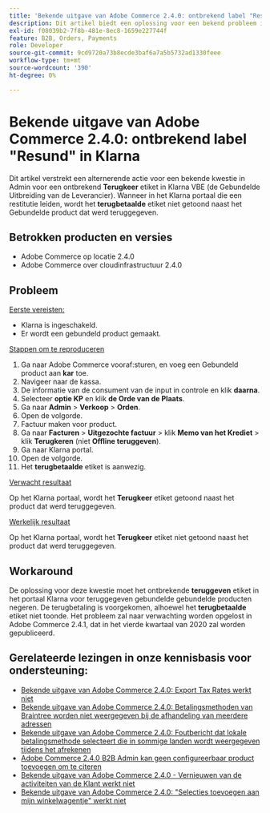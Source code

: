 ```yaml
---
title: 'Bekende uitgave van Adobe Commerce 2.4.0: ontbrekend label "Resund" in Klarna'
description: Dit artikel biedt een oplossing voor een bekend probleem in Admin voor een ontbrekend **Refund**-label in Klarna VBE (Bundled Extension van leverancier). Wanneer in het portaal Klarna een restitutie wordt uitgevoerd, wordt het label **Resund** niet weergegeven naast het product uit de bundel dat is terugbetaald.
exl-id: f08039b2-7f8b-481e-8ec8-1659e227744f
feature: B2B, Orders, Payments
role: Developer
source-git-commit: 9cd9720a73b8ecde3baf6a7a5b5732ad1330feee
workflow-type: tm+mt
source-wordcount: '390'
ht-degree: 0%

---
```


# Bekende uitgave van Adobe Commerce 2.4.0: ontbrekend label &quot;Resund&quot; in Klarna

Dit artikel verstrekt een alternerende actie voor een bekende kwestie in Admin voor een ontbrekend **Terugkeer** etiket in Klarna VBE (de Gebundelde Uitbreiding van de Leverancier). Wanneer in het Klarna portaal die een restitutie leiden, wordt het **terugbetaalde** etiket niet getoond naast het Gebundelde product dat werd teruggegeven.

## Betrokken producten en versies

* Adobe Commerce op locatie 2.4.0
* Adobe Commerce over cloudinfrastructuur 2.4.0

## Probleem

<u> Eerste vereisten:</u>

* Klarna is ingeschakeld.
* Er wordt een gebundeld product gemaakt.

<u> Stappen om te reproduceren </u>

1. Ga naar Adobe Commerce vooraf:sturen, en voeg een Gebundeld product aan **kar** toe.
1. Navigeer naar de kassa.
1. De informatie van de consument van de input in controle en klik **daarna**.
1. Selecteer **optie KP** en klik **de Orde van de Plaats**.
1. Ga naar **Admin** > **Verkoop** > **Orden**.
1. Open de volgorde.
1. Factuur maken voor product.
1. Ga naar **Facturen** > **Uitgezochte factuur** > klik **Memo van het Krediet** > klik **Terugkeren** (niet **Offline teruggeven**).
1. Ga naar Klarna portal.
1. Open de volgorde.
1. Het **terugbetaalde** etiket is aanwezig.

<u> Verwacht resultaat </u>

Op het Klarna portaal, wordt het **Terugkeer** etiket getoond naast het product dat werd teruggegeven.

<u> Werkelijk resultaat </u>

Op het Klarna portaal, wordt het **Terugkeer** etiket niet getoond naast het product dat werd teruggegeven.

## Workaround

De oplossing voor deze kwestie moet het ontbrekende **teruggeven** etiket in het portaal Klarna voor teruggegeven gebundelde gebundelde producten negeren. De terugbetaling is voorgekomen, alhoewel het **terugbetaalde** etiket niet toonde. Het probleem zal naar verwachting worden opgelost in Adobe Commerce 2.4.1, dat in het vierde kwartaal van 2020 zal worden gepubliceerd.

## Gerelateerde lezingen in onze kennisbasis voor ondersteuning:

* [Bekende uitgave van Adobe Commerce 2.4.0: Export Tax Rates werkt niet](/help/troubleshooting/miscellaneous/magento-2-4-0-known-issue-export-tax-rates-does-not-work.md)
* [Bekende uitgave van Adobe Commerce 2.4.0: Betalingsmethoden van Braintree worden niet weergegeven bij de afhandeling van meerdere adressen](/help/troubleshooting/payments/magento-2-4-0-braintree-not-in-multiple-addresses-checkout.md)
* [Bekende uitgave van Adobe Commerce 2.4.0: Foutbericht dat lokale betalingsmethode selecteert die in sommige landen wordt weergegeven tijdens het afrekenen](/help/troubleshooting/payments/magento-2-4-0-checkout-error-selecting-local-payments.md)
* [Adobe Commerce 2.4.0 B2B Admin kan geen configureerbaar product toevoegen om te citeren](/help/troubleshooting/miscellaneous/magento-2-4-0-b2b-admin-can-t-add-configurable-product-to-quote.md)
* [Bekende uitgave van Adobe Commerce 2.4.0 - Vernieuwen van de activiteiten van de Klant werkt niet](/help/troubleshooting/miscellaneous/magento-2-4-0-refresh-on-customer-activities-does-not-work.md)
* [Bekende uitgave van Adobe Commerce 2.4.0: &quot;Selecties toevoegen aan mijn winkelwagentje&quot; werkt niet](/help/troubleshooting/miscellaneous/magento-2-4-0-add-selections-to-my-cart-does-not-work.md)
